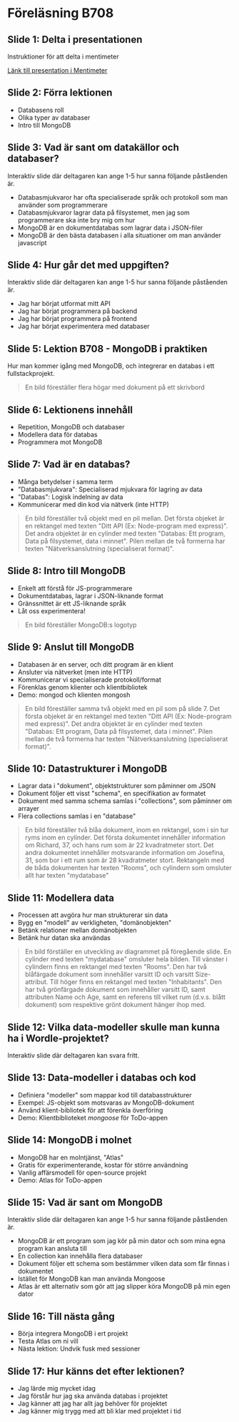 # Föreläsning B708

## Slide 1: Delta i presentationen
Instruktioner för att delta i mentimeter

[Länk till presentation i Mentimeter](https://www.menti.com/al4drg267jdj)

## Slide 2: Förra lektionen
* Databasens roll
* Olika typer av databaser
* Intro till MongoDB

## Slide 3: Vad är sant om datakällor och databaser?
Interaktiv slide där deltagaren kan ange 1-5 hur sanna följande påståenden är.

* Databasmjukvaror har ofta specialiserade språk och protokoll som man använder som programmerare
* Databasmjukvaror lagrar data på filsystemet, men jag som programmerare ska inte bry mig om hur
* MongoDB är en dokumentdatabas som lagrar data i JSON-filer
* MongoDB är den bästa databasen i alla situationer om man använder javascript

## Slide 4: Hur går det med uppgiften?
Interaktiv slide där deltagaren kan ange 1-5 hur sanna följande påståenden är.

* Jag har börjat utformat mitt API
* Jag har börjat programmera på backend
* Jag har börjat programmera på frontend
* Jag har börjat experimentera med databaser

## Slide 5: Lektion B708 - MongoDB i praktiken
Hur man kommer igång med MongoDB, och integrerar en databas i ett fullstackprojekt.

> En bild föreställer flera högar med dokument på ett skrivbord

## Slide 6: Lektionens innehåll
* Repetition, MongoDB och databaser
* Modellera data för databas
* Programmera mot MongoDB

## Slide 7: Vad är en databas?
* Många betydelser i samma term
* "Databasmjukvara": Specialiserad mjukvara för lagring av data
* "Databas": Logisk indelning av data
* Kommunicerar med din kod via nätverk (inte HTTP)

> En bild föreställer två objekt med en pil mellan. Det första objeket är en rektangel
> med texten "Ditt API (Ex: Node-program med express)". Det andra objektet är en cylinder
> med texten "Databas: Ett program, Data på filsystemet, data i minnet". Pilen mellan
> de två formerna har texten "Nätverksanslutning (specialiserat format)".

## Slide 8: Intro till MongoDB
* Enkelt att förstå för JS-programmerare
* Dokumentdatabas, lagrar i JSON-liknande format
* Gränssnittet är ett JS-liknande språk
* Låt oss experimentera!

> En bild föreställer MongoDB:s logotyp

## Slide 9: Anslut till MongoDB
* Databasen är en server, och ditt program är en klient
* Ansluter via nätverket (men inte HTTP)
* Kommunicerar vi specialiserade protokoll/format
* Förenklas genom klienter och klientbibliotek
* Demo: mongod och klienten mongosh

> En bild föreställer samma två objekt med en pil som på slide 7. Det första objeket är en rektangel
> med texten "Ditt API (Ex: Node-program med express)". Det andra objektet är en cylinder
> med texten "Databas: Ett program, Data på filsystemet, data i minnet". Pilen mellan
> de två formerna har texten "Nätverksanslutning (specialiserat format)".

## Slide 10: Datastrukturer i MongoDB
* Lagrar data i "dokument", objektstrukturer som påminner om JSON
* Dokument följer ett visst "schema", en specifikation av formatet
* Dokument med samma schema samlas i "collections", som påminner om arrayer
* Flera collections samlas i en "database"

> En bild föreställer två blåa dokument, inom en rektangel, som i sin tur ryms inom
> en cylinder. Det första dokumentet innehåller information om Richard, 37, och hans rum
> som är 22 kvadratmeter stort. Det andra dokumentet innehåller motsvarande information
> om Josefina, 31, som bor i ett rum som är 28 kvadratmeter stort. Rektangeln med de
> båda dokumenten har texten "Rooms", och cylindern som omsluter allt har texten "mydatabase"

## Slide 11: Modellera data
* Processen att avgöra hur man strukturerar sin data
* Bygg en "modell" av verkligheten, "domänobjekten"
* Betänk relationer mellan domänobjekten
* Betänk hur datan ska användas

> En bild förställer en utveckling av diagrammet på föregående slide.
> En cylinder med texten "mydatabase" omsluter hela bilden. Till vänster i cylindern finns
> en rektangel med texten "Rooms". Den har två blåfärgade dokument som innehåller varsitt ID
> och varsitt Size-attribut. Till höger finns en rektangel med texten "Inhabitants". Den har
> två grönfärgade dokument som innehåller varsitt ID, samt attributen Name och Age, samt en
> referens till vilket rum (d.v.s. blått dokument) som respektive grönt dokument hänger ihop med.

## Slide 12: Vilka data-modeller skulle man kunna ha i Wordle-projektet?
Interaktiv slide där deltagaren kan svara fritt.

## Slide 13: Data-modeller i databas och kod
* Definiera "modeller" som mappar kod till databasstrukturer
* Exempel: JS-objekt som motsvaras av MongoDB-dokument
* Använd klient-bibliotek för att förenkla överföring
* Demo: Klientbiblioteket *mongoose* för ToDo-appen

## Slide 14: MongoDB i molnet
* MongoDB har en molntjänst, "Atlas"
* Gratis för experimenterande, kostar för större användning
* Vanlig affärsmodell för open-source projekt
* Demo: Atlas för ToDo-appen

## Slide 15: Vad är sant om MongoDB
Interaktiv slide där deltagaren kan ange 1-5 hur sanna följande påståenden är.

* MongoDB är ett program som jag kör på min dator och som mina egna program kan ansluta till
* En collection kan innehålla flera databaser
* Dokument följer ett schema som bestämmer vilken data som får finnas i dokumentet
* Istället för MongoDB kan man använda Mongoose
* Atlas är ett alternativ som gör att jag slipper köra MongoDB på min egen dator

## Slide 16: Till nästa gång
* Börja integrera MongoDB i ert projekt
* Testa Atlas om ni vill
* Nästa lektion: Undvik fusk med sessioner

## Slide 17: Hur känns det efter lektionen?
* Jag lärde mig mycket idag
* Jag förstår hur jag ska använda databas i projektet
* Jag känner att jag har allt jag behöver för projektet
* Jag känner mig trygg med att bli klar med projektet i tid